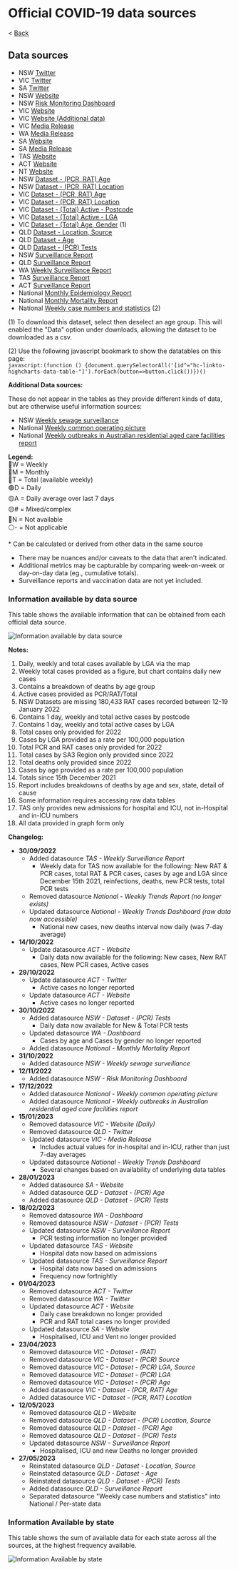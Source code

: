 # Official COVID-19 data sources

< [Back](README.md)

## Data sources

 * NSW	[Twitter](https://twitter.com/NSWHealth)
 * VIC	[Twitter](https://twitter.com/VicGovDH)
 * SA	[Twitter](https://twitter.com/SAHealth)
 * NSW	[Website](https://www.health.nsw.gov.au/Infectious/covid-19/Pages/stats-nsw.aspx)
 * NSW	[Risk Monitoring Dashboard](https://aci.health.nsw.gov.au/covid-19/critical-intelligence-unit/dashboard)
 * VIC	[Website](https://www.coronavirus.vic.gov.au/victorian-coronavirus-covid-19-data)
 * VIC	[Website (Additional data)](https://www.coronavirus.vic.gov.au/victorian-coronavirus-covid-19-data)
 * VIC	[Media Release](https://www.health.vic.gov.au/media-centre/media-releases)
 * WA	[Media Release](https://ww2.health.wa.gov.au/News/Media-releases-listing-page)
 * SA	[Website](https://www.sahealth.sa.gov.au/wps/wcm/connect/public+content/sa+health+internet/conditions/infectious+diseases/covid-19/response/latest+updates/covid-19+dashboard)
 * SA	[Media Release](https://www.sahealth.sa.gov.au/wps/wcm/connect/public+content/sa+health+internet/about+us/news+and+media/all+media+releases?mr-sort=date-desc&mr-pg=1)
 * TAS	[Website](https://www.coronavirus.tas.gov.au/facts/tasmanian-statistics)
 * ACT	[Website](https://www.covid19.act.gov.au/updates/act-covid-19-statistics)
 * NT	[Website](https://health.nt.gov.au/covid-19/data)
 * NSW	[Dataset - (PCR, RAT) Age](https://data.nsw.gov.au/data/dataset/nsw-covid-19-cases-by-age-range/resource/4b03bc25-ab4b-46c0-bb3e-0c839c9915c5)
 * NSW	[Dataset - (PCR, RAT) Location](https://data.nsw.gov.au/data/dataset/covid-19-cases-by-location/resource/5d63b527-e2b8-4c42-ad6f-677f14433520)
 * VIC	[Dataset - (PCR, RAT) Age](https://discover.data.vic.gov.au/dataset/victorian-coronavirus-data/resource/0783f3ec-497c-4892-aa96-50762c7b2ccb)
 * VIC	[Dataset - (PCR, RAT) Location](https://discover.data.vic.gov.au/dataset/victorian-coronavirus-data/resource/bcebb71b-9318-4afc-b2a3-ccd38ad31287)
 * VIC	[Dataset - (Total) Active  - Postcode](https://docs.google.com/spreadsheets/d/e/2PACX-1vTwXSqlP56q78lZKxc092o6UuIyi7VqOIQj6RM4QmlVPgtJZfbgzv0a3X7wQQkhNu8MFolhVwMy4VnF/pub?gid=0&single=true&output=csv)
 * VIC	[Dataset - (Total) Active  - LGA](https://docs.google.com/spreadsheets/d/e/2PACX-1vQ9oKYNQhJ6v85dQ9qsybfMfc-eaJ9oKVDZKx-VGUr6szNoTbvsLTzpEaJ3oW_LZTklZbz70hDBUt-d/pub?gid=0&single=true&output=csv)
 * VIC	[Dataset - (Total) Age, Gender](https://public.tableau.com/views/GenderAgeGroup/CasesDashboard?%3Alanguage=en-US&%3Aembed=y&%3Aembed_code_version=3&%3AloadOrderID=4&%3Adisplay_count=y&publish=yes&%3Aorigin=viz_share_link&%3Asize=1056%2C25&&%3AshowVizHome=n&%3Atabs=n&%3AapiID=host2#navType=1&navSrc=Parse) (1)
 * QLD	[Dataset - Location, Source](https://www.data.qld.gov.au/dataset/queensland-covid-19-case-line-list-location-source-of-infection)
 * QLD	[Dataset - Age](https://www.data.qld.gov.au/dataset/queensland-covid-19-case-line-list-age-groups)
 * QLD	[Dataset - (PCR) Tests](https://www.data.qld.gov.au/dataset/queensland-covid-19-pathology-testing-totals)
 * NSW	[Surveillance Report](https://www.health.nsw.gov.au/Infectious/covid-19/Pages/weekly-reports.aspx)
 * QLD	[Surveillance Report](https://www.health.qld.gov.au/clinical-practice/guidelines-procedures/diseases-infection/surveillance/reports/flu)
 * WA	[Weekly Surveillance Report](https://ww2.health.wa.gov.au/Articles/F_I/Infectious-disease-data/COVID19-Weekly-Surveillance-Report)
 * TAS	[Surveillance Report](https://www.coronavirus.tas.gov.au/facts/tasmanian-statistics/weekly-report)
 * ACT	[Surveillance Report](https://www.covid19.act.gov.au/updates/act-covid-19-statistics)
 * National	[Monthly Epidemiology Report](https://www1.health.gov.au/internet/main/publishing.nsf/Content/novel_coronavirus_2019_ncov_weekly_epidemiology_reports_australia_2020.htm)
 * National	[Monthly Mortality Report](https://www.abs.gov.au/statistics/health/causes-death/related-articles)
 * National	[Weekly case numbers and statistics](https://www.health.gov.au/health-alerts/covid-19/case-numbers-and-statistics) (2)

(1) To download this dataset, select then deselect an age group. This will enabled the "Data" option under downloads, allowing the dataset to be downloaded as a csv.

(2) Use the following javascript bookmark to show the datatables on this page:  
```javascript:(function () {document.querySelectorAll('[id^="hc-linkto-highcharts-data-table-"]').forEach(button=>button.click())})()```

**Additional Data sources:**  

These do not appear in the tables as they provide different kinds of data, but are otherwise useful information sources:

 * NSW	[Weekly sewage surveillance](https://www.health.nsw.gov.au/Infectious/covid-19/Pages/sewage-surveillance-weekly-result.aspx)
 * National	[Weekly common operating picture](https://www.health.gov.au/resources/collections/coronavirus-covid-19-common-operating-picture)
 * National	[Weekly outbreaks in Australian residential aged care facilities report](https://www.health.gov.au/resources/collections/covid-19-outbreaks-in-australian-residential-aged-care-facilities)
 
**Legend:**  
🔵W = Weekly  
🔵M = Monthly  
🔵T = Total (available weekly)  
🟢D = Daily  
🟡A = Daily average over last 7 days  
🟡# = Mixed/complex  
🔴N = Not available  
⚪- = Not applicable

\* Can be calculated or derived from other data in the same source

 * There may be nuances and/or caveats to the data that aren't indicated.
 * Additional metrics may be capturable by comparing week-on-week or day-on-day data (eg., cumulative totals).
 * Surveillance reports and vaccination data are not yet included.

### Information available by data source

This table shows the available information that can be obtained from each official data source.

![Information available by data source](../data/InformationByDataSource_20230527.PNG)

**Notes:**
1. Daily, weekly and total cases available by LGA via the map
2. Weekly total cases provided as a figure, but chart contains daily new cases
3. Contains a breakdown of deaths by age group
4. Active cases provided as PCR/RAT/Total
5. NSW Datasets are missing 180,433 RAT cases recorded between 12-19 January 2022
6. Contains 1 day, weekly and total active cases by postcode
7. Contains 1 day, weekly and total active cases by LGA
8. Total cases only provided for 2022
9. Cases by LGA provided as a rate per 100,000 population
10. Total PCR and RAT cases only provided for 2022
11. Total cases by SA3 Region only provided since 2022
12. Total deaths only provided since 2022
13. Cases by age provided as a rate per 100,000 population
14. Totals since 15th December 2021
15. Report includes breakdowns of deaths by age and sex, state, detail of cause
16. Some information requires accessing raw data tables
17. TAS only provides new admissions for hospital and ICU, not in-Hospital and in-ICU numbers
18. All data provided in graph form only

**Changelog:**

 - **30/09/2022**
   - Added datasource *TAS - Weekly Surveillance Report*
     - Weekly data for TAS now available for the following: New RAT & PCR cases, total RAT & PCR cases, cases by age and LGA since December 15th 2021, reinfections, deaths, new PCR tests, total PCR tests
   - Removed datasource *National - Weekly Trends Report (no longer exists)*
   - Updated datasource *National - Weekly Trends Dashboard (raw data now accessible)*
     - National new cases, new deaths interval now daily (was 7-day average)
 - **14/10/2022**
   - Update datasource *ACT - Website*
	 - Daily data now available for the following: New cases, New RAT cases, New PCR cases, Active cases
 - **29/10/2022**
   - Update datasource *ACT - Twitter*
	 - Active cases no longer reported
   - Update datasource *ACT - Website*
	 - Active cases no longer reported
 - **30/10/2022**
   - Added datasource *NSW - Dataset - (PCR) Tests*
	 - Daily data now available for New & Total PCR tests
   - Updated datasource *WA - Dashboard*
	 - Cases by age and Cases by gender no longer reported
   - Added datasource *National - Monthly Mortality Report*
 - **31/10/2022**
   - Added datasource *NSW - Weekly sewage surveillance*
 - **12/11/2022**
   - Added datasource *NSW - Risk Monitoring Dashboard*
 - **17/12/2022**
   - Added datasource *National - Weekly common operating picture*
   - Added datasource *National - Weekly outbreaks in Australian residential aged care facilities report*
 - **15/01/2023**
   - Removed datasource *VIC - Website (Daily)*
   - Removed datasource *QLD - Twitter*
   - Updated datasource *VIC - Media Release*
	 - Includes actual values for in-hospital and in-ICU, rather than just 7-day averages
   - Updated datasource *National - Weekly Trends Dashboard*
	 - Several changes based on availability of underlying data tables
 - **28/01/2023**
   - Added datasource *SA - Website*
   - Added datasource *QLD - Dataset - (PCR) Age*
   - Added datasource *QLD - Dataset - (PCR) Tests*
 - **18/02/2023**
   - Removed datasource *WA - Dashboard*
   - Removed datasource *NSW - Dataset - (PCR) Tests*
   - Updated datasource *NSW - Surveillance Report*
	 - PCR testing information no longer provided
   - Updated datasource *TAS - Website*
	 - Hospital data now based on admissions
   - Updated datasource *TAS - Surveillance Report*
	 - Hospital data now based on admissions
	 - Frequency now fortnightly
 - **01/04/2023**
   - Removed datasource *ACT - Twitter*
   - Removed datasource *WA - Twitter*
   - Updated datasource *ACT - Website*
	 - Daily case breakdown no longer provided
	 - PCR and RAT total cases no longer provided
   - Updated datasource *SA - Website*
	 - Hospitalised, ICU and Vent no longer provided
 - **23/04/2023**
   - Removed datasource *VIC - Dataset - (RAT)*
   - Removed datasource *VIC - Dataset - (PCR) Source*
   - Removed datasource *VIC - Dataset - (PCR) LGA, Source*
   - Removed datasource *VIC - Dataset - (PCR) LGA*
   - Removed datasource *VIC - Dataset - (PCR) Age*
   - Added datasource *VIC - Dataset - (PCR, RAT) Age*
   - Added datasource *VIC - Dataset - (PCR, RAT) Location*
 - **12/05/2023**
   - Removed datasource  *QLD - Website*
   - Removed datasource  *QLD - Dataset - (PCR) Location, Source*
   - Removed datasource  *QLD - Dataset - (PCR) Age*
   - Removed datasource  *QLD - Dataset - (PCR) Tests*
   - Updated datasource *NSW - Surveillance Report*
	 -  Hospitalised, ICU and new Deaths no longer provided
 - **27/05/2023**
   - Reinstated datasource  *QLD - Dataset - Location, Source*
   - Reinstated datasource  *QLD - Dataset - Age*
   - Reinstated datasource  *QLD - Dataset - (PCR) Tests*
   - Added datasource *QLD - Surveillance Report*
   - Separated datasource "Weekly case numbers and statistics" into National / Per-state data

### Information Available by state

This table shows the sum of available data for each state across all the sources, at the highest frequency available.

![Information Available by state](../data/InformationAvailableByState_20230527.PNG)